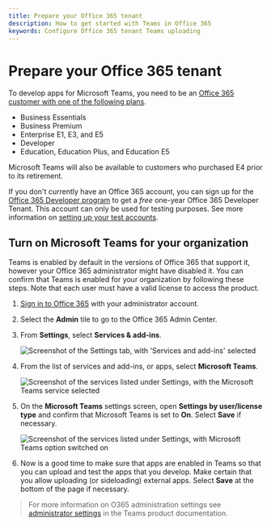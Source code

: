 ```yaml
---
title: Prepare your Office 365 tenant
description: How to get started with Teams in Office 365
keywords: Configure Office 365 tenant Teams uploading
---
```

# Prepare your Office 365 tenant

To develop apps for Microsoft Teams, you need to be an [Office 365 customer with one of the following plans](https://products.office.com/en-us/business/compare-more-office-365-for-business-plans).

* Business Essentials
* Business Premium
* Enterprise E1, E3, and E5
* Developer
* Education, Education Plus, and Education E5

Microsoft Teams will also be available to customers who purchased E4 prior to its retirement.

If you don't currently have an Office 365 account, you can sign up for the [Office 365 Developer program](https://dev.office.com/devprogram) to get a *free* one-year Office 365 Developer Tenant. This account can only be used for testing purposes.  See more information on [setting up your test accounts](https://support.office.com/en-us/article/Add-users-individually-or-in-bulk-to-Office-365-Admin-Help-1970f7d6-03b5-442f-b385-5880b9c256ec?ui=en-US&rs=en-US&ad=US).

## Turn on Microsoft Teams for your organization

Teams is enabled by default in the versions of Office 365 that support it, however your Office 365 administrator might have disabled it. You can confirm that Teams is enabled for your organization by following these steps. Note that each user must have a valid license to access the product.

1. [Sign in to Office 365](https://portal.office.com) with your administrator account.
2. Select the **Admin** tile to go to the Office 365 Admin Center.
3. From **Settings**, select **Services & add-ins**.

    ![Screenshot of the Settings tab, with 'Services and add-ins' selected](~/assets/images/setup_services.png)

4. From the list of services and add-ins, or apps, select **Microsoft Teams**.

    ![Screenshot of the services listed under Settings, with the Microsoft Teams service selected](~/assets/images/setup_select_teams.png)

5. On the **Microsoft Teams** settings screen, open **Settings by user/license type** and confirm that Microsoft Teams is set to **On**. Select **Save** if necessary.

    ![Screenshot of the services listed under Settings, with Microsoft Teams option switched on](~/assets/images/setup/enableteamsandapps.png)

6. Now is a good time to make sure that apps are enabled in Teams so that you can upload and test the apps that you develop. Make certain that you allow uploading (or sideloading) external apps. Select **Save** at the bottom of the page if necessary.

> For more information on O365 administration settings see [administrator settings](https://support.office.com/article/Administrator-settings-for-Microsoft-Teams-3966a3f5-7e0f-4ea9-a402-41888f455ba2) in the Teams product documentation.